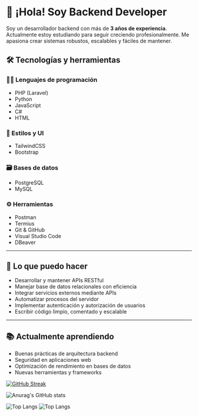 # 👋 ¡Hola! Soy Backend Developer

Soy un desarrollador backend con más de **3 años de experiencia**. Actualmente estoy estudiando para seguir creciendo profesionalmente. Me apasiona crear sistemas robustos, escalables y fáciles de mantener.


## 🛠️ Tecnologías y herramientas

### 👨‍💻 Lenguajes de programación
- PHP (Laravel)
- Python
- JavaScript
- C#
- HTML

### 🎨 Estilos y UI
- TailwindCSS
- Bootstrap

### 🗃️ Bases de datos
- PostgreSQL
- MySQL

### ⚙️ Herramientas
- Postman
- Termius
- Git & GitHub
- Visual Studio Code
- DBeaver

---

## 🚀 Lo que puedo hacer

- Desarrollar y mantener APIs RESTful
- Manejar base de datos relacionales con eficiencia
- Integrar servicios externos mediante APIs
- Automatizar procesos del servidor
- Implementar autenticación y autorización de usuarios
- Escribir código limpio, comentado y escalable

---

## 📚 Actualmente aprendiendo

- Buenas prácticas de arquitectura backend
- Seguridad en aplicaciones web
- Optimización de rendimiento en bases de datos
- Nuevas herramientas y frameworks

[![GitHub Streak](https://github-readme-streak-stats.herokuapp.com?user=JesusDavidQuispeQuispe&theme=dark)](https://git.io/streak-stats)

![Anurag's GitHub stats](https://github-readme-stats.vercel.app/api?username=JesusDavidQuispeQuispe&show_icons=true&theme=radical)

![Top Langs](https://github-readme-stats.vercel.app/api/top-langs/?username=JesusDavidQuispeQuispe&hide_progress=true)
![Top Langs](https://github-readme-stats.vercel.app/api/top-langs/?username=JesusDavidQuispeQuispe&hide_progress=false)
